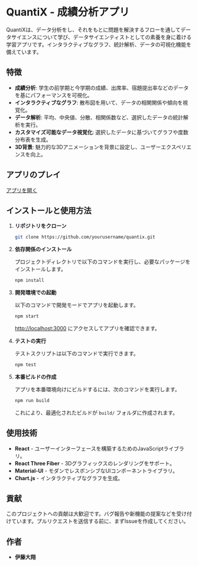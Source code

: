 
# QuantiX - 成績分析アプリ

QuantiXは、データ分析をし、それをもとに問題を解決するフローを通してデータサイエンスについて学び、データサイエンティストとしての素養を身に着ける学習アプリです。インタラクティブなグラフ、統計解析、データの可視化機能を備えています。

<!-- アプリのスクリーンショットを表示する場合は、ここにリンクを追加 -->

## 特徴

- **成績分析**: 学生の前学期と今学期の成績、出席率、宿題提出率などのデータを基にパフォーマンスを可視化。
- **インタラクティブなグラフ**: 散布図を用いて、データの相関関係や傾向を視覚化。
- **データ解析**: 平均、中央値、分散、相関係数など、選択したデータの統計解析を実行。
- **カスタマイズ可能なデータ視覚化**: 選択したデータに基づいてグラフや度数分布表を生成。
- **3D背景**: 魅力的な3Dアニメーションを背景に設定し、ユーザーエクスペリエンスを向上。

## アプリのプレイ

[アプリを開く](https://quantix-e8wffmt8p-itoyamatos-projects.vercel.app/)

## インストールと使用方法

1. **リポジトリをクローン**

    ```bash
    git clone https://github.com/yourusername/quantix.git
    ```

2. **依存関係のインストール**

    プロジェクトディレクトリで以下のコマンドを実行し、必要なパッケージをインストールします。

    ```bash
    npm install
    ```

3. **開発環境での起動**

    以下のコマンドで開発モードでアプリを起動します。

    ```bash
    npm start
    ```

    [http://localhost:3000](http://localhost:3000) にアクセスしてアプリを確認できます。

4. **テストの実行**

    テストスクリプトは以下のコマンドで実行できます。

    ```bash
    npm test
    ```

5. **本番ビルドの作成**

    アプリを本番環境向けにビルドするには、次のコマンドを実行します。

    ```bash
    npm run build
    ```

    これにより、最適化されたビルドが `build/` フォルダに作成されます。

## 使用技術

- **React** - ユーザーインターフェースを構築するためのJavaScriptライブラリ。
- **React Three Fiber** - 3Dグラフィックスのレンダリングをサポート。
- **Material-UI** - モダンでレスポンシブなUIコンポーネントライブラリ。
- **Chart.js** - インタラクティブなグラフを生成。

## 貢献

このプロジェクトへの貢献は大歓迎です。バグ報告や新機能の提案などを受け付けています。プルリクエストを送信する前に、まずIssueを作成してください。


## 作者

- **伊藤大翔**
